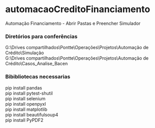 # automacaoCreditoFinanciamento
Automação Financiamento - Abrir Pastas e Preencher Simulador

### Diretórios para conferências
G:\Drives compartilhados\Pontte\Operações\Projetos\Automação de Crédito\Simulação <br/>
G:\Drives compartilhados\Pontte\Operações\Projetos\Automação de Crédito\Casos_Analise_Bacen

### Bibibliotecas necessarias 
pip install pandas <br/>
pip install pytest-shutil <br/>
pip install selenium <br/>
pip install openpyxl <br/>
pip install matplotlib <br/>
pip install beautifulsoup4 <br/>
pip install PyPDF2 <br/>
